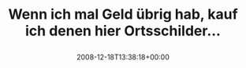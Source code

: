 ---
retweeted: false
source: <a href="http://twitter.com" rel="nofollow">Twitter Web Client</a>
entities:
  hashtags: []
  symbols: []
  user_mentions: []
  urls: []
display_text_range:
- '0'
- '64'
favorite_count: '0'
id_str: '1064881379'
truncated: false
retweet_count: '0'
id: '1064881379'
created_at: Thu Dec 18 13:38:18 +0000 2008
favorited: false
full_text: Wenn ich mal Geld übrig hab, kauf ich denen hier Ortsschilder...
lang: de
tags:
- pesos/twitter
date: '2008-12-18T13:38:18+00:00'
src: https://twitter.com/bascht/status/1064881379
original_url: https://twitter.com/bascht/status/1064881379
type: twitter_tweet
text: Wenn ich mal Geld übrig hab, kauf ich denen hier Ortsschilder...
title: 'Wenn ich mal Geld übrig hab, kauf ich denen hier Ortsschilder...

  '

---